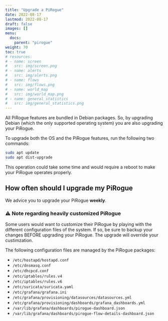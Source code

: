 ```yaml
---
title: "Upgrade a PiRogue"
date: 2022-08-17
lastmod: 2022-08-17
draft: false
images: []
menu:
  docs:
    parent: "pirogue"
weight: 70
toc: true
# resources:
# - name: screen
#   src: img/screen.png
# - name: alerts
#   src: img/alerts.png
# - name: flows
#   src: img/flows.png
# - name: world_map
#   src: img/world_map.png
# - name: general_statistics
#   src: img/general_statistics.png
---
```


All PiRogue features are bundled in Debian packages. So, by upgrading Debian (which the only supported operating system) you are also upgrading your PiRogue.

To upgrade both the OS and the PiRogue features, run the following two commands: 

```bash
sudo apt update
sudo apt dist-upgrade
```

This operation could take some time and would require a reboot to make your PiRogue operates properly.


## How often should I upgrade my PiRogue
We advice you to upgrade your PiRogue **weekly**.


### ⚠️ Note regarding heavily customized PiRogue
Some users would want to customize their PiRogue by playing with the different configuration files of the system. If so, be sure to backup your changes BEFORE upgrading your PiRogue. The upgrade will override your custimzation.

The following configuration files are managed by the PiRogue packages:
* `/etc/hostapd/hostapd.conf`
* `/etc/dnsmasq.conf`
* `/etc/dhcpcd.conf`
* `/etc/iptables/rules.v4`
* `/etc/iptables/rules.v6`
* `/etc/suricata/suricata.yaml`
* `/etc/grafana/grafana.ini`
* `/etc/grafana/provisioning/datasources/datasources.yml`
* `/etc/grafana/provisioning/dashboards/grafana_dashboards.yml`
* `/var/lib/grafana/dashboards/pirogue-dashboard.json`
* `/var/lib/grafana/dashboards/pirogue-flow-details-dashboard.json`